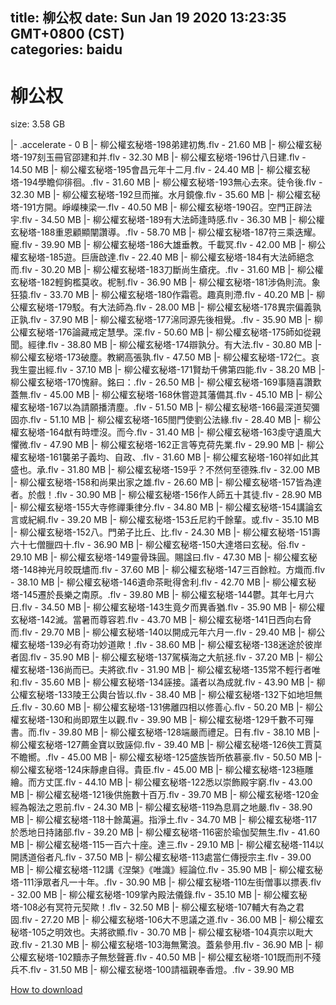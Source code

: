 
title: 柳公权
date: Sun Jan 19 2020 13:23:35 GMT+0800 (CST)    
categories: baidu
---

# 柳公权
size: 3.58 GB
 
 
|- .accelerate - 0 B
|- 柳公權玄秘塔-198弟建初雋.flv - 21.60 MB
|- 柳公權玄秘塔-197刻玉冊官邵建和并.flv - 32.30 MB
|- 柳公權玄秘塔-196廿八日建.flv - 14.50 MB
|- 柳公權玄秘塔-195會昌元年十二月.flv - 24.40 MB
|- 柳公權玄秘塔-194學瞻仰徘徊。.flv - 31.60 MB
|- 柳公權玄秘塔-193無心去來。徒令後.flv - 32.30 MB
|- 柳公權玄秘塔-192旦而摧。水月鏡像.flv - 35.60 MB
|- 柳公權玄秘塔-191方開。崢嶸棟梁一.flv - 40.50 MB
|- 柳公權玄秘塔-190召。空門正辟法宇.flv - 34.50 MB
|- 柳公權玄秘塔-189有大法師逢時感.flv - 36.30 MB
|- 柳公權玄秘塔-188重恩顧顯闡讚導。.flv - 58.70 MB
|- 柳公權玄秘塔-187符三乘迭耀。寵.flv - 39.90 MB
|- 柳公權玄秘塔-186大雄垂教。千載冥.flv - 42.00 MB
|- 柳公權玄秘塔-185遊。巨唐啟達.flv - 22.40 MB
|- 柳公權玄秘塔-184有大法師絕念而.flv - 30.20 MB
|- 柳公權玄秘塔-183刀斷尚生瘡疣。.flv - 31.60 MB
|- 柳公權玄秘塔-182輕鉤檻莫收。柅制.flv - 36.90 MB
|- 柳公權玄秘塔-181涉偽則流。象狂猿.flv - 33.70 MB
|- 柳公權玄秘塔-180作霜雹。趣真則滯.flv - 40.20 MB
|- 柳公權玄秘塔-179駁。有大法師為.flv - 28.00 MB
|- 柳公權玄秘塔-178異宗偏義孰正孰.flv - 37.90 MB
|- 柳公權玄秘塔-177淿同源先後相覺。.flv - 35.90 MB
|- 柳公權玄秘塔-176論藏戒定慧學。深.flv - 50.60 MB
|- 柳公權玄秘塔-175師如從親聞。經律.flv - 38.80 MB
|- 柳公權玄秘塔-174辯孰分。有大法.flv - 30.80 MB
|- 柳公權玄秘塔-173破塵。教網高張孰.flv - 47.50 MB
|- 柳公權玄秘塔-172仁。哀我生靈出經.flv - 37.10 MB
|- 柳公權玄秘塔-171賢劫千佛第四能.flv - 38.20 MB
|- 柳公權玄秘塔-170愧辭。銘曰：.flv - 26.50 MB
|- 柳公權玄秘塔-169事隨喜讚歎蓋無.flv - 45.00 MB
|- 柳公權玄秘塔-168休嘗遊其藩備其.flv - 45.10 MB
|- 柳公權玄秘塔-167以為請願播清塵。.flv - 51.50 MB
|- 柳公權玄秘塔-166最深道契彌固亦.flv - 51.10 MB
|- 柳公權玄秘塔-165閤門使劉公法緣.flv - 28.40 MB
|- 柳公權玄秘塔-164猷有時堙沒。而今.flv - 31.40 MB
|- 柳公權玄秘塔-163虔守遺風大懼微.flv - 47.90 MB
|- 柳公權玄秘塔-162正言等克荷先業.flv - 29.90 MB
|- 柳公權玄秘塔-161襲弟子義均、自政、.flv - 31.60 MB
|- 柳公權玄秘塔-160祥如此其盛也。承.flv - 31.80 MB
|- 柳公權玄秘塔-159乎？不然何至德殊.flv - 32.00 MB
|- 柳公權玄秘塔-158和尚果出家之雄.flv - 26.60 MB
|- 柳公權玄秘塔-157皆為達者。於戲！.flv - 30.90 MB
|- 柳公權玄秘塔-156作人師五十其徒.flv - 28.90 MB
|- 柳公權玄秘塔-155大寺修禪秉律分.flv - 34.80 MB
|- 柳公權玄秘塔-154講論玄言或紀綱.flv - 39.20 MB
|- 柳公權玄秘塔-153丘尼約千餘輩。或.flv - 35.10 MB
|- 柳公權玄秘塔-152八。門弟子比丘、比.flv - 24.30 MB
|- 柳公權玄秘塔-151壽六十七僧臘四十.flv - 36.90 MB
|- 柳公權玄秘塔-150大達塔曰玄秘。俗.flv - 29.10 MB
|- 柳公權玄秘塔-149靈骨珠圓。賜諡曰.flv - 47.30 MB
|- 柳公權玄秘塔-148神光月皎既燼而.flv - 37.60 MB
|- 柳公權玄秘塔-147三百餘粒。方熾而.flv - 38.10 MB
|- 柳公權玄秘塔-146遺命茶毗得舍利.flv - 42.70 MB
|- 柳公權玄秘塔-145遷於長樂之南原。.flv - 39.80 MB
|- 柳公權玄秘塔-144鬱。其年七月六日.flv - 34.50 MB
|- 柳公權玄秘塔-143生竟夕而異香猶.flv - 35.90 MB
|- 柳公權玄秘塔-142滅。當暑而尊容若.flv - 43.70 MB
|- 柳公權玄秘塔-141日西向右脅而.flv - 29.70 MB
|- 柳公權玄秘塔-140以開成元年六月一.flv - 29.40 MB
|- 柳公權玄秘塔-139必有奇功妙道歟！.flv - 38.60 MB
|- 柳公權玄秘塔-138迷途於彼岸者固.flv - 35.90 MB
|- 柳公權玄秘塔-137駕橫海之大航拯.flv - 37.20 MB
|- 柳公權玄秘塔-136尚而已。夫將欲.flv - 31.90 MB
|- 柳公權玄秘塔-135常不輕行者唯和.flv - 35.60 MB
|- 柳公權玄秘塔-134誣接。議者以為成就.flv - 43.90 MB
|- 柳公權玄秘塔-133陵王公輿台皆以.flv - 38.40 MB
|- 柳公權玄秘塔-132下如地坦無丘.flv - 30.60 MB
|- 柳公權玄秘塔-131佛離四相以修善心.flv - 50.20 MB
|- 柳公權玄秘塔-130和尚即眾生以觀.flv - 39.90 MB
|- 柳公權玄秘塔-129千數不可殫書。而.flv - 39.80 MB
|- 柳公權玄秘塔-128端嚴而禮足。日有.flv - 38.10 MB
|- 柳公權玄秘塔-127薦金寶以致誣仰.flv - 39.40 MB
|- 柳公權玄秘塔-126俠工賈莫不瞻嚮。.flv - 45.00 MB
|- 柳公權玄秘塔-125盛族皆所依慕豪.flv - 50.50 MB
|- 柳公權玄秘塔-124床靜慮自得。貴臣.flv - 45.00 MB
|- 柳公權玄秘塔-123極雕繪。而方丈匡.flv - 44.10 MB
|- 柳公權玄秘塔-122悉以崇飾殿宇窮.flv - 43.00 MB
|- 柳公權玄秘塔-121後供施數十百万.flv - 39.70 MB
|- 柳公權玄秘塔-120金經為報法之恩前.flv - 24.30 MB
|- 柳公權玄秘塔-119為息肩之地嚴.flv - 38.90 MB
|- 柳公權玄秘塔-118十餘萬遍。指淨土.flv - 34.70 MB
|- 柳公權玄秘塔-117於悉地日持諸部.flv - 39.20 MB
|- 柳公權玄秘塔-116密於瑜伽契無生.flv - 41.60 MB
|- 柳公權玄秘塔-115一百六十座。達三.flv - 29.10 MB
|- 柳公權玄秘塔-114以開誘道俗者凡.flv - 37.50 MB
|- 柳公權玄秘塔-113處當仁傳授宗主.flv - 39.00 MB
|- 柳公權玄秘塔-112講《涅槃》《唯識》經論位.flv - 35.90 MB
|- 柳公權玄秘塔-111淨眾者凡一十年。.flv - 30.90 MB
|- 柳公權玄秘塔-110左街僧事以摽表.flv - 32.00 MB
|- 柳公權玄秘塔-109掌內殿法儀錄.flv - 35.10 MB
|- 柳公權玄秘塔-108必有冥符元契歟！.flv - 32.50 MB
|- 柳公權玄秘塔-107輔大有為之君固.flv - 27.20 MB
|- 柳公權玄秘塔-106大不思議之道.flv - 36.00 MB
|- 柳公權玄秘塔-105之明效也。夫將欲顯.flv - 30.70 MB
|- 柳公權玄秘塔-104真宗以毗大政.flv - 21.30 MB
|- 柳公權玄秘塔-103海無驚浪。蓋絫參用.flv - 36.90 MB
|- 柳公權玄秘塔-102黷赤子無愁聲蒼.flv - 40.50 MB
|- 柳公權玄秘塔-101既而刑不殘兵不.flv - 31.50 MB
|- 柳公權玄秘塔-100請福親奉香燈。.flv - 39.90 MB

[How to download](https://bpcam.bemobtrk.com/go/2ceec3aa-1ca2-46d6-b9ff-aaa5c184517c?jno=428)
